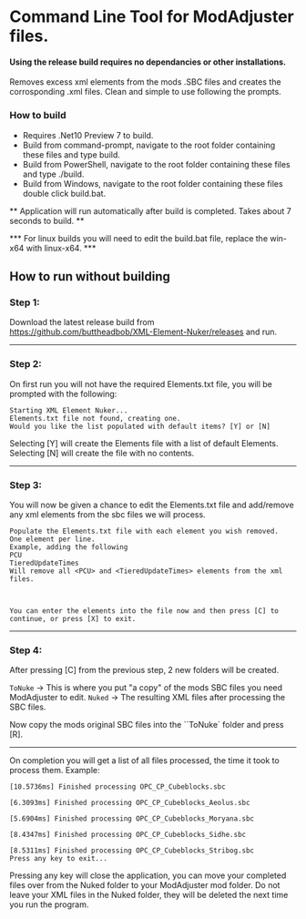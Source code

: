 # Command Line Tool for ModAdjuster files.
#### Using the release build requires no dependancies or other installations.

Removes excess xml elements from the mods .SBC files and creates the corrosponding .xml files.
Clean and simple to use following the prompts.

### How to build
* Requires .Net10 Preview 7 to build.
* Build from command-prompt, navigate to the root folder containing these files and type build.
* Build from PowerShell, navigate to the root folder containing these files and type ./build.
* Build from Windows, navigate to the root folder containing these files double click build.bat.

** Application will run automatically after build is completed.  Takes about 7 seconds to build. **

*** For linux builds you will need to edit the build.bat file, replace the win-x64 with linux-x64. ***
## How to run without building

### Step 1:
Download the latest release build from https://github.com/buttheadbob/XML-Element-Nuker/releases and run.

----------------------------------------------------------------------------------------------------------------

### Step 2: 
On first run you will not have the required Elements.txt file, you will be prompted with the following:

```
Starting XML Element Nuker...
Elements.txt file not found, creating one.
Would you like the list populated with default items? [Y] or [N]
```

Selecting [Y] will create the Elements file with a list of default Elements.
Selecting [N] will create the file with no contents.

----------------------------------------------------------------------------------------------------------------

### Step 3:
You will now be given a chance to edit the Elements.txt file and add/remove any xml elements from the sbc files we will process.

```
Populate the Elements.txt file with each element you wish removed.  One element per line.
Example, adding the following
PCU
TieredUpdateTimes
Will remove all <PCU> and <TieredUpdateTimes> elements from the xml files.



You can enter the elements into the file now and then press [C] to continue, or press [X] to exit.
```

----------------------------------------------------------------------------------------------------------------

### Step 4:
After pressing [C] from the previous step, 2 new folders will be created.

``ToNuke`` -> This is where you put "a copy" of the mods SBC files you need ModAdjuster to edit.
``Nuked`` -> The resulting XML files after processing the SBC files.

Now copy the mods original SBC files into the ``ToNuke` folder and press [R].

----------------------------------------------------------------------------------------------------------------

On completion you will get a list of all files processed, the time it took to process them.
Example:
```
[10.5736ms] Finished processing OPC_CP_Cubeblocks.sbc

[6.3093ms] Finished processing OPC_CP_Cubeblocks_Aeolus.sbc

[5.6904ms] Finished processing OPC_CP_Cubeblocks_Moryana.sbc

[8.4347ms] Finished processing OPC_CP_Cubeblocks_Sidhe.sbc

[8.5311ms] Finished processing OPC_CP_Cubeblocks_Stribog.sbc
Press any key to exit...
```

Pressing any key will close the application, you can move your completed files over from the Nuked folder to your ModAdjuster mod folder.
Do not leave your XML files in the Nuked folder, they will be deleted the next time you run the program.






